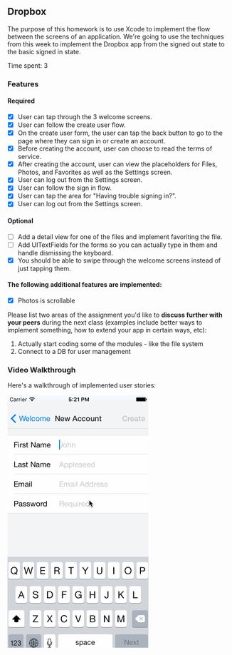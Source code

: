 ## Dropbox

The purpose of this homework is to use Xcode to implement the flow between the screens of an application. We're going to use the techniques from this week to implement the Dropbox app from the signed out state to the basic signed in state.

Time spent: 3

### Features

#### Required

- [x] User can tap through the 3 welcome screens.
- [x] User can follow the create user flow.
- [x] On the create user form, the user can tap the back button to go to the page where they can sign in or create an account.
- [x] Before creating the account, user can choose to read the terms of service.
- [x] After creating the account, user can view the placeholders for Files, Photos, and Favorites as well as the Settings screen.
- [x] User can log out from the Settings screen.
- [x] User can follow the sign in flow.
- [x] User can tap the area for "Having trouble signing in?".
- [x] User can log out from the Settings screen.

#### Optional

- [ ] Add a detail view for one of the files and implement favoriting the file.
- [ ] Add UITextFields for the forms so you can actually type in them and handle dismissing the keyboard.
- [x] You should be able to swipe through the welcome screens instead of just tapping them.

#### The following **additional** features are implemented:

- [x] Photos is scrollable

Please list two areas of the assignment you'd like to **discuss further with your peers** during the next class (examples include better ways to implement something, how to extend your app in certain ways, etc):

1. Actually start coding some of the modules - like the file system
2. Connect to a DB for user management

### Video Walkthrough 

Here's a walkthrough of implemented user stories:

<img src='https://github.com/theonekaran/kropBox/blob/master/kropbox_walkthrough_prep.gif' title='Video Walkthrough' width='' alt='Video Walkthrough' />
